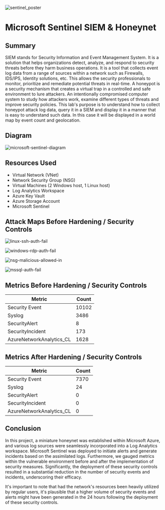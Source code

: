 ![sentinel_poster](https://github.com/gavinpaul-6/microsoft-sentinel-siem/assets/98987388/b3b9ba05-14c0-4e11-97c9-30f3dc7a0e31)
# Microsoft Sentinel SIEM & Honeynet

<h2>Summary</h2>
SIEM stands for Security Information and Event Management System. It is a solution that helps organizations detect, analyze, and respond to security threats before they harm business operations. It is a tool that collects event log data from a range of sources within a network such as Firewalls, IDS/IPS, Identity solutions, etc. This allows the security professionals to monitor, prioritize and remediate potential threats in real-time. A honeypot is a security mechanism that creates a virtual trap in a controlled and safe environment to lure attackers. An intentionally compromised computer system to study how attackers work, examine different types of threats and improve security policies. This lab's purpose is to understand how to collect honeypot attack log data, query it in a SIEM and display it in a manner that is easy to understand such data. In this case it will be displayed in a world map by event count and geolocation.

<h2>Diagram</h2>

![microsoft-sentinel-diagram](https://github.com/gavinpaul-6/microsoft-sentinel-siem/assets/98987388/025762ef-314b-436d-9e58-007633086084)

<h2>Resources Used</h2>

- Virtual Network (VNet)
- Network Security Group (NSG)
- Virtual Machines (2 Windows host, 1 Linux host)
- Log Analytics Workspace
- Azure Key Vault
- Azure Storage Account
- Microsoft Sentinel

<h2>Attack Maps Before Hardening / Security Controls</h2>

![linux-ssh-auth-fail](https://github.com/gavinpaul-6/microsoft-sentinel-siem/assets/98987388/48397af4-b2d2-44e9-9562-5b895592504f)

![windows-rdp-auth-fail](https://github.com/gavinpaul-6/microsoft-sentinel-siem/assets/98987388/4d59440f-def0-4d5d-9700-2146d69a9777)

![nsg-malicious-allowed-in](https://github.com/gavinpaul-6/microsoft-sentinel-siem/assets/98987388/ea55175c-bcc4-4fcb-8227-d36322d6974c)

![mssql-auth-fail](https://github.com/gavinpaul-6/microsoft-sentinel-siem/assets/98987388/fb3752e5-d133-4d15-941e-b49d4717c158)

<h2>Metrics Before Hardening / Security Controls</h2>


| Metric  | Count |
| ------------- | ------------- |
| Security Event  | 10102  |
| Syslog  | 3486  |
| SecurityAlert  | 8  |
| SecurityIncident  | 173  |
| AzureNetworkAnalytics_CL  | 1628  |

<h2>Metrics After Hardening / Security Controls</h2>


| Metric  | Count |
| ------------- | ------------- |
| Security Event  | 7370  |
| Syslog  | 24  |
| SecurityAlert  | 0  |
| SecurityIncident  | 0  |
| AzureNetworkAnalytics_CL  | 0  |

<h2>Conclusion</h2>

In this project, a miniature honeynet was established within Microsoft Azure, and various log sources were seamlessly incorporated into a Log Analytics workspace. Microsoft Sentinel was deployed to initiate alerts and generate incidents based on the assimilated logs. Furthermore, we gauged metrics within the vulnerable environment before and after the implementation of security measures. Significantly, the deployment of these security controls resulted in a substantial reduction in the number of security events and incidents, underscoring their efficacy.

It's important to note that had the network's resources been heavily utilized by regular users, it's plausible that a higher volume of security events and alerts might have been generated in the 24 hours following the deployment of these security controls.



